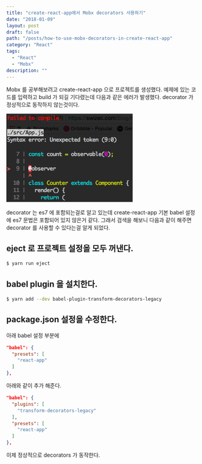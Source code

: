 ```yaml
---
title: "create-react-app에서 Mobx decorators 사용하기"
date: "2018-01-09"
layout: post
draft: false
path: "/posts/how-to-use-mobx-decorators-in-create-react-app"
category: "React"
tags: 
  - "React"
  - "Mobx"
description: ""  
---
```


Mobx 를 공부해보려고 create-react-app 으로 프로젝트를 생성했다.
예제에 있는 코드를 입력하고 build 가 되길 기다렸는데 다음과 같은 에러가 발생했다.
decorator 가 정상적으로 동작하지 않는것이다.

![mobx](./mobx.png)

decorator 는 es7 에 포함되는걸로 알고 있는데 create-react-app 기본 babel 설정에 es7 문법은 포함되어 있지 않은거 같다. 그래서 검색을 해보니 다음과 같이 해주면 decorator 를 사용할 수 있다는걸 알게 되었다.

## eject 로 프로젝트 설정을 모두 꺼낸다.

```bash
$ yarn run eject
```

## babel plugin 을 설치한다.

```bash
$ yarn add --dev babel-plugin-transform-decorators-legacy
```

## package.json 설정을 수정한다.

아래 babel 설정 부분에

```json
"babel": {
  "presets": [
    "react-app"
  ]
},
```

아래와 같이 추가 해준다.

```json
"babel": {
  "plugins": [
    "transform-decorators-legacy"
  ],
  "presets": [
    "react-app"
  ]
},
```

이제 정상적으로 decorators 가 동작한다.
